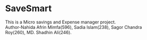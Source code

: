 # SaveSmart
This is a Micro savings and Expense manager project. <br> Author-Nahida Afrin Mimfa(596), Sadia Islam(238), Sagor Chandra Roy(260), MD. Shadhin Ali(246).
